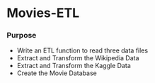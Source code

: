 # Movies-ETL

### Purpose
- Write an ETL function to read three data files
- Extract and Transform the Wikipedia Data
- Extract and Transform the Kaggle Data
- Create the Movie Database
